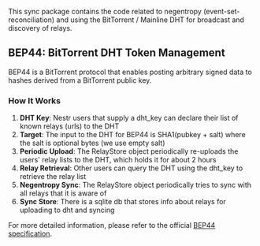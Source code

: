 This sync package contains the code related to negentropy (event-set-reconciliation)
and using the BitTorrent / Mainline DHT for broadcast and discovery of relays.


## BEP44: BitTorrent DHT Token Management

BEP44 is a BitTorrent protocol that enables posting arbitrary signed data to hashes derived from a BitTorrent public key. 

### How It Works

1. **DHT Key**: Nestr users that supply a dht_key can declare their list of known relays (urls) to the DHT
2. **Target**: The input to the DHT for BEP44 is SHA1(pubkey + salt) where the salt is optional bytes (we use empty salt)
3. **Periodic Upload**: The RelayStore object periodically re-uploads the users' relay lists to the DHT, which holds it for about 2 hours 
4. **Relay Retrieval**: Other users can query the DHT using the dht_key to retrieve the relay list
5. **Negentropy Sync**: The RelayStore object periodically tries to sync with all relays that it is aware of
6. **Sync Store**: There is a sqlite db that stores info about relays for uploading to dht and syncing

For more detailed information, please refer to the official [BEP44 specification](https://www.bittorrent.org/beps/bep_0044.html).